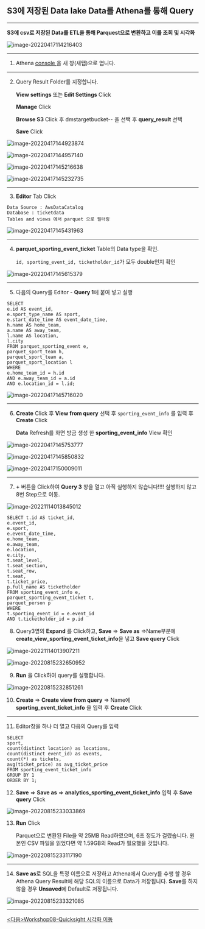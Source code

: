 ## S3에 저장된 Data lake Data를 Athena를 통해 Query

---

**S3에 csv로 저장된 Data를 ETL을 통해  Parquest으로 변환하고 이를 조회 및 시각화**

![image-20220417114216403](images/image-20220417114216403.png)

---

1. Athena [console ](https://ap-northeast-2.console.aws.amazon.com/athena/home?region=ap-northeast-2#/query-editor) 을 새 창(새탭)으로 엽니다.

---

2. Query Result Folder를 지정합니다. 

   **View settings** 또는 **Edit Settings** Click

   **Manage** Click

   **Browse S3** Click 후 dmstargetbucket-<yourinitial>-<xxxx> 을 선택 후 **query_result** 선택

   **Save** Click

![image-20220417144923874](images/image-20220417144923874.png)

![image-20220417144957140](images/image-20220417144957140.png)

![image-20220417145216638](images/image-20220417145216638.png)

![image-20220417145232735](images/image-20220417145232735.png)

---

3. **Editor** Tab Click 

```
Data Source : AwsDataCatalog
Database : ticketdata
Tables and views 에서 parquet 으로 필터링
```

![image-20220417145431963](images/image-20220417145431963.png)

---

4. **parquet_sporting_event_ticket** Table의 Data type을 확인. 

   `id, sporting_event_id, ticketholder_id`가 모두 double인지 확인

![image-20220417145615379](images/image-20220417145615379.png)

---

5. 다음의 Query를 Editor - **Query 1**에 붙여 넣고 실행

```
SELECT
e.id AS event_id,
e.sport_type_name AS sport,
e.start_date_time AS event_date_time,
h.name AS home_team,
a.name AS away_team,
l.name AS location,
l.city
FROM parquet_sporting_event e,
parquet_sport_team h,
parquet_sport_team a,
parquet_sport_location l
WHERE
e.home_team_id = h.id
AND e.away_team_id = a.id
AND e.location_id = l.id;

```

![image-20220417145716020](images/image-20220417145716020.png)

---

6. **Create** Click 후 **View from query**  선택 후 `sporting_event_info` 를 입력 후 **Create** Click

   **Data** Refresh를 화면 방금 생성 한 **sporting_event_info** View 확인

![image-20220417145753777](images/image-20220417145753777.png)

![image-20220417145850832](images/image-20220417145850832.png)

![image-20220417150009011](images/image-20220417150009011.png)

---

7. **+** 버튼을 Click하여 **Query 3** 창을 열고 아직 실행하지 않습니다!!!! 실행하지 않고 8번 Step으로 이동.

![image-20221114013845012](images/image-20221114013845012.png)

```
SELECT t.id AS ticket_id,
e.event_id,
e.sport,
e.event_date_time,
e.home_team,
e.away_team,
e.location,
e.city,
t.seat_level,
t.seat_section,
t.seat_row,
t.seat,
t.ticket_price,
p.full_name AS ticketholder
FROM sporting_event_info e,
parquet_sporting_event_ticket t,
parquet_person p
WHERE
t.sporting_event_id = e.event_id
AND t.ticketholder_id = p.id

```



8. Query3옆의 **Expand** 를 Click하고, **Save** => **Save as** =>Name부분에  **create_view_sporting_event_ticket_info**을 넣고 **Save query** Click

![image-20221114013907211](images/image-20221114013907211.png)





![image-20220815232650952](images/image-20220815232650952.png)

9. **Run** 을 Click하여 query를 실행합니다.

![image-20220815232851261](images/image-20220815232851261.png)



10. **Create** => **Create view from query** => Name에 **sporting_event_ticket_info** 을 입력 후 **Create** Click

---

11. Editor창을 하나 더 열고 다음의 Query를 입력 

```
SELECT
sport,
count(distinct location) as locations,
count(distinct event_id) as events,
count(*) as tickets,
avg(ticket_price) as avg_ticket_price
FROM sporting_event_ticket_info
GROUP BY 1
ORDER BY 1;

```

12. **Save** => **Save as** => **analytics_sporting_event_ticket_info** 입력 후 **Save query** Click



![image-20220815233033869](images/image-20220815233033869.png)



13. **Run** Click

    Parquet으로 변환된 File을 약 25MB Read하였으며, 6초 정도가 걸렸습니다. 원본인 CSV 파일을 읽었다면 약 1.59GB의 Read가 필요했을 것입니다.

![image-20220815233117190](images/image-20220815233117190.png)

---

14. **Save as**로 SQL을 특정 이름으로 저장하고 Athena에서 Query를 수행 할 경우 Athena Query Result에 해당 SQL의  이름으로 Data가 저장됩니다. **Save**를 하지 않을 경우 **Unsaved**에 Default로 저장됩니다.

![image-20220815233321085](images/image-20220815233321085.png)

---

[<다음>Workshop08-Quicksight 시각화 이동 ](./08.md)

